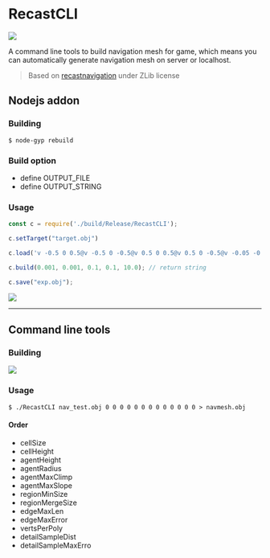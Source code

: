 # RecastCLI
![](https://user-images.githubusercontent.com/7625588/36931426-d560d6aa-1eef-11e8-96a2-14812f7994a3.png)

A command line tools to build navigation mesh for game, which means you can automatically generate navigation mesh on server or localhost.

> Based on [recastnavigation](https://github.com/recastnavigation/recastnavigation) under ZLib license

## Nodejs addon

### Building

```shell
$ node-gyp rebuild
```

### Build option

 - define OUTPUT_FILE
 - define OUTPUT_STRING


### Usage

```js
const c = require('./build/Release/RecastCLI');

c.setTarget("target.obj")

c.load('v -0.5 0 0.5@v -0.5 0 -0.5@v 0.5 0 0.5@v 0.5 0 -0.5@v -0.05 -0.05 -0.05@v -0.05 -0.05 0.05@v 0.05 -0.05 -0.05@v 0.05 -0.05 0.05@v -0.05 0.05 0.05@v -0.05 0.05 -0.05@v 0.05 0.05 0.05@v 0.05 0.05 -0.05@v -0.05 -0.05 0.05@v -0.05 0.05 0.05@v 0.05 -0.05 0.05@v 0.05 0.05 0.05@v -0.05 0.05 -0.05@v -0.05 -0.05 -0.05@v 0.05 0.05 -0.05@v 0.05 -0.05 -0.05@v 0.05 -0.05 -0.05@v 0.05 -0.05 0.05@v 0.05 0.05 -0.05@v 0.05 0.05 0.05@v -0.05 -0.05 0.05@v -0.05 -0.05 -0.05@v -0.05 0.05 0.05@v -0.05 0.05 -0.05@f 3 2 1@f 4 2 3@f 7 6 5@f 8 6 7@f 11 10 9@f 12 10 11@f 15 14 13@f 16 14 15@f 19 18 17@f 20 18 19@f 23 22 21@f 24 22 23@f 27 26 25@f 28 26 27@');

c.build(0.001, 0.001, 0.1, 0.1, 10.0); // return string

c.save("exp.obj");
```

![](https://user-images.githubusercontent.com/7625588/36931630-176faf62-1ef5-11e8-8536-e1e98abbcd73.png)

----
## Command line tools

### Building

![](https://user-images.githubusercontent.com/7625588/36931376-1824eb9e-1eef-11e8-84f6-02b93cfce723.png)

### Usage

```shell
$ ./RecastCLI nav_test.obj 0 0 0 0 0 0 0 0 0 0 0 0 0 > navmesh.obj
```

#### Order

 - cellSize
 - cellHeight
 - agentHeight
 - agentRadius
 - agentMaxClimp
 - agentMaxSlope
 - regionMinSize
 - regionMergeSize
 - edgeMaxLen
 - edgeMaxError
 - vertsPerPoly
 - detailSampleDist
 - detailSampleMaxErro